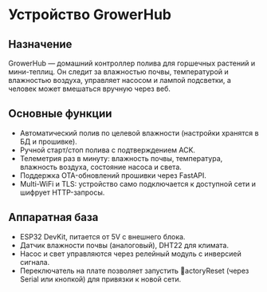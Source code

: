 # Устройство GrowerHub

## Назначение
GrowerHub — домашний контроллер полива для горшечных растений и мини-теплиц. Он следит за влажностью почвы, температурой и влажностью воздуха, управляет насосом и лампой подсветки, а человек может вмешаться вручную через веб.

## Основные функции
- Автоматический полив по целевой влажности (настройки хранятся в БД и прошивке).
- Ручной старт/стоп полива с подтверждением ACK.
- Телеметрия раз в минуту: влажность почвы, температура, влажность воздуха, состояние насоса и света.
- Поддержка OTA-обновлений прошивки через FastAPI.
- Multi-WiFi и TLS: устройство само подключается к доступной сети и шифрует HTTP-запросы.

## Аппаратная база
- ESP32 DevKit, питается от 5V с внешнего блока.
- Датчик влажности почвы (аналоговый), DHT22 для климата.
- Насос и свет управляются через релейный модуль с инверсией сигнала.
- Переключатель на плате позволяет запустить actoryReset (через Serial или кнопкой) для привязки к новой сети.
